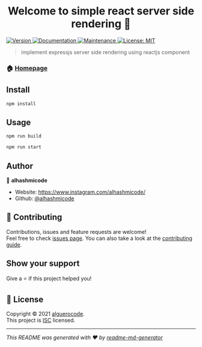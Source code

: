 <h1 align="center">Welcome to simple react server side rendering 👋</h1>
<p>
  <a href="https://www.npmjs.com/package/simple react server side rendering" target="_blank">
    <img alt="Version" src="https://img.shields.io/npm/v/simple react server side rendering.svg">
  </a>
  <a href="https://github.com/alhashmicode/setup-exreact#readme" target="_blank">
    <img alt="Documentation" src="https://img.shields.io/badge/documentation-yes-brightgreen.svg" />
  </a>
  <a href="https://github.com/alhashmicode/setup-exreact/graphs/commit-activity" target="_blank">
    <img alt="Maintenance" src="https://img.shields.io/badge/Maintained%3F-yes-green.svg" />
  </a>
  <a href="https://github.com/alhashmicode/setup-exreact/blob/master/LICENSE" target="_blank">
    <img alt="License: MIT" src="https://img.shields.io/github/license/alhashmicode/simple-react-ssr" />
  </a>
</p>

> implement expressjs server side rendering using reactjs component 

### 🏠 [Homepage](https://github.com/alhashmicode/setup-exreact#readme)

## Install

```sh
npm install
```

## Usage

```sh
npm run build

npm run start
```


## Author

👤 **alhashmicode**

* Website: https://www.instagram.com/alhashmicode/
* Github: [@alhashmicode](https://github.com/alhashmicode)

## 🤝 Contributing

Contributions, issues and feature requests are welcome!<br />Feel free to check [issues page](https://github.com/alhashmicode/setup-exreact/issues). You can also take a look at the [contributing guide](https://github.com/alhashmicode/setup-exreact/blob/master/CONTRIBUTING.md).

## Show your support

Give a ⭐️ if this project helped you!

## 📝 License

Copyright © 2021 [alguerocode](https://github.com/alguerocode).<br />
This project is [ISC](https://github.com/alhashmicode/setup-exreact/blob/master/LICENSE) licensed.

***
_This README was generated with ❤️ by [readme-md-generator](https://github.com/kefranabg/readme-md-generator)_
